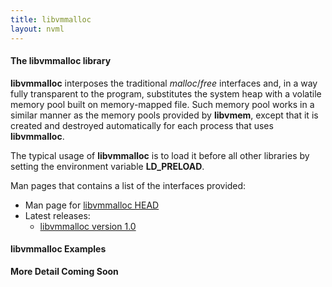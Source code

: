 ```yaml
---
title: libvmmalloc
layout: nvml
---
```


#### The libvmmalloc library

**libvmmalloc** interposes the traditional _malloc_/_free_ interfaces and,
in a way fully transparent to the program, substitutes the system heap
with a volatile memory pool built on memory-mapped file.  Such memory pool
works in a similar manner as the memory pools provided by **libvmem**,
except that it is created and destroyed automatically for each process
that uses **libvmmalloc**.

The typical usage of **libvmmalloc** is to load it before all other libraries
by setting the environment variable **LD_PRELOAD**.

Man pages that contains a list of the interfaces provided:

* Man page for [libvmmalloc HEAD](master/libvmmalloc.3.html)
* Latest releases:
   * [libvmmalloc version 1.0](v1.0/libvmmalloc.3.html)

#### libvmmalloc Examples

**More Detail Coming Soon**

<code data-gist-id='krzycz/3946013194219da6b8f0' data-gist-file='manpage.sh' data-gist-line='37-40' data-gist-highlight-line='40' data-gist-hide-footer='true'></code>
